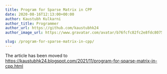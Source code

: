```yaml
---
title: Program for Sparse Matrix in CPP
date: 2020-08-16T12:13:00+00:00
author: Kaustubh Kulkarni
author_title: Programmer
author_url: https://github.com/kaustubhk24
author_image_url: https://www.gravatar.com/avatar/b76fcfc82fc2e8fdc8075636f1735f61?s=200

slug: /program-for-sparse-matrix-in-cpp/
---
```

The article has been moved to https://kaustubhk24.blogspot.com/2021/11/program-for-sparse-matrix-in-cpp.html
